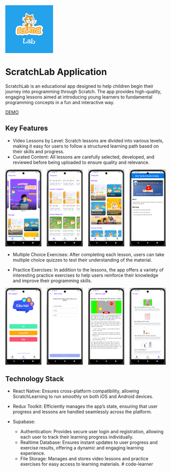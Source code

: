 <img src="https://github.com/tuanna-kite/ScratchLab/blob/main/demo/scratch-logo.png?raw=true" width="150" height="150">

# ScratchLab Application

ScratchLab is an educational app designed to help children begin their journey into programming through Scratch. The app provides high-quality, engaging lessons aimed at introducing young learners to fundamental programming concepts in a fun and interactive way.

[DEMO](https://drive.google.com/file/d/1R4kZdTaHb4hgpKo4u2zAG8u6yUBvhN-D/view?usp=sharing)

## Key Features

- Video Lessons by Level: Scratch lessons are divided into various levels, making it easy for users to follow a structured learning path based on their skills and progress.
- Curated Content: All lessons are carefully selected, developed, and reviewed before being uploaded to ensure quality and relevance.

![DEMO1](https://github.com/tuanna-kite/ScratchLab/blob/main/demo/demo1.png?raw=true)

- Multiple Choice Exercises: After completing each lesson, users can take multiple choice quizzes to test their understanding of the material.

- Practice Exercises: In addition to the lessons, the app offers a variety of interesting practice exercises to help users reinforce their knowledge and improve their programming skills.

![DEMO2](https://github.com/tuanna-kite/ScratchLab/blob/main/demo/demo2.png?raw=true)

## Technology Stack

- React Native: Ensures cross-platform compatibility, allowing ScratchLearning to run smoothly on both iOS and Android devices.

- Redux Toolkit: Efficiently manages the app’s state, ensuring that user progress and lessons are handled seamlessly across the platform.

- Supabase:
  - Authentication: Provides secure user login and registration, allowing each user to track their learning progress individually.
  - Realtime Database: Ensures instant updates to user progress and exercise results, offering a dynamic and engaging learning experience.
  - File Storage: Manages and stores video lessons and practice exercises for easy access to learning materials.
#   c o d e - l e a r n e r 
 
 